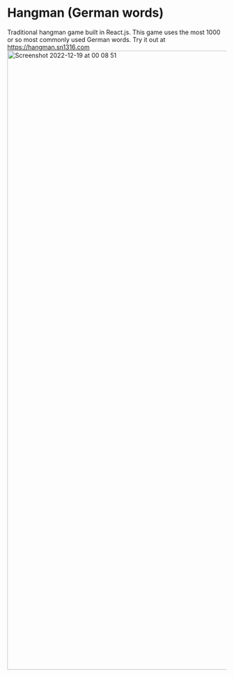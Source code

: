 # Hangman (German words)

Traditional hangman game built in React.js. This game uses the most 1000 or so most commonly used German words.
Try it out at https://hangman.sn1316.com
<img width="1419" alt="Screenshot 2022-12-19 at 00 08 51" src="https://user-images.githubusercontent.com/56644716/208324794-15f3dd00-6ec5-4aee-a9eb-55ae04db5aba.png">
